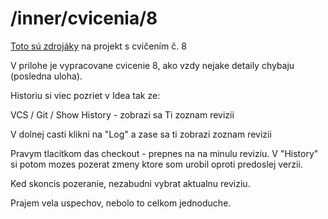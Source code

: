 # /inner/cvicenia/8


[Toto sú zdrojáky](projecthellen-cv8.zip) na projekt s cvičením č. 8

V prilohe je vypracovane cvicenie 8, ako vzdy nejake detaily chybaju (posledna uloha).


Historiu si viec pozriet v Idea tak ze:


VCS / Git / Show History - zobrazi sa Ti zoznam revizii


V dolnej casti klikni na "Log" a zase sa ti zobrazi zoznam revizii

Pravym tlacitkom das checkout - prepnes na na minulu reviziu. V "History" si potom mozes pozerat zmeny ktore som urobil oproti predoslej verzii.

Ked skoncis pozeranie, nezabudni vybrat aktualnu reviziu.


Prajem vela uspechov, nebolo to celkom jednoduche.

